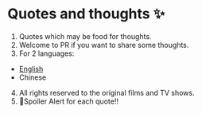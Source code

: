 # Quotes and thoughts ✨

1. Quotes which may be food for thoughts.
2. Welcome to PR if you want to share some thoughts.
3. For 2 languages:
  + [English](https://github.com/bemywang/life-quote/tree/main/English) 
  + Chinese
4. All rights reserved to the original films and TV shows.
5. 🚨Spoiler Alert for each quote!!
